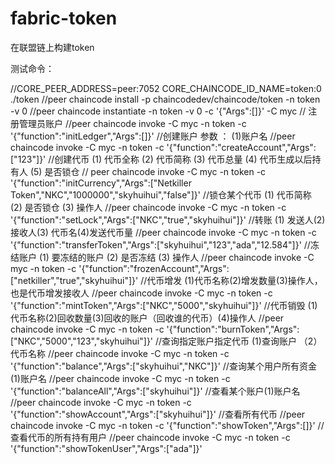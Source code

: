# fabric-token
在联盟链上构建token

测试命令：

//CORE_PEER_ADDRESS=peer:7052 CORE_CHAINCODE_ID_NAME=token:0 ./token
	//peer chaincode install -p chaincodedev/chaincode/token -n token -v 0
	//peer chaincode instantiate -n token -v 0 -c '{"Args":[]}' -C myc
		// 注册管理员账户
		//peer chaincode invoke -C myc -n token -c '{"function":"initLedger","Args":[]}'
		//创建账户 参数 ： (1)账户名
		//peer chaincode invoke -C myc -n token -c '{"function":"createAccount","Args":["123"]}'
		//创建代币 (1) 代币全称 (2) 代币简称 (3) 代币总量 (4) 代币生成以后持有人 (5) 是否锁仓
		// peer chaincode invoke -C myc -n token -c '{"function":"initCurrency","Args":["Netkiller Token","NKC","1000000","skyhuihui","false"]}'
		//锁仓某个代币 (1) 代币简称 (2) 是否锁仓 (3) 操作人
		//peer chaincode invoke -C myc -n token -c '{"function":"setLock","Args":["NKC","true","skyhuihui"]}'
		//转账 (1) 发送人(2) 接收人(3) 代币名(4)发送代币量
		//peer chaincode invoke -C myc -n token -c '{"function":"transferToken","Args":["skyhuihui","123","ada","12.584"]}'
		//冻结账户 (1) 要冻结的账户 (2) 是否冻结 (3) 操作人
		//peer chaincode invoke -C myc -n token -c '{"function":"frozenAccount","Args":["netkiller","true","skyhuihui"]}'
		//代币增发 (1)代币名称(2)增发数量(3)操作人，也是代币增发接收人
		//peer chaincode invoke -C myc -n token -c '{"function":"mintToken","Args":["NKC","5000","skyhuihui"]}'
		//代币销毁 (1)代币名称(2)回收数量(3)回收的账户（回收谁的代币）(4)操作人
		//peer chaincode invoke -C myc -n token -c '{"function":"burnToken","Args":["NKC","5000","123","skyhuihui"]}'
		//查询指定账户指定代币 (1)查询账户 （2） 代币名称
		//peer chaincode invoke -C myc -n token -c '{"function":"balance","Args":["skyhuihui","NKC"]}'
		//查询某个用户所有资金 (1)账户名
		//peer chaincode invoke -C myc -n token -c '{"function":"balanceAll","Args":["skyhuihui"]}'
		//查看某个账户(1)账户名
		//peer chaincode invoke -C myc -n token -c '{"function":"showAccount","Args":["skyhuihui"]}'
		//查看所有代币
		//peer chaincode invoke -C myc -n token -c '{"function":"showToken","Args":[]}'
		//查看代币的所有持有用户
		//peer chaincode invoke -C myc -n token -c '{"function":"showTokenUser","Args":["ada"]}'
